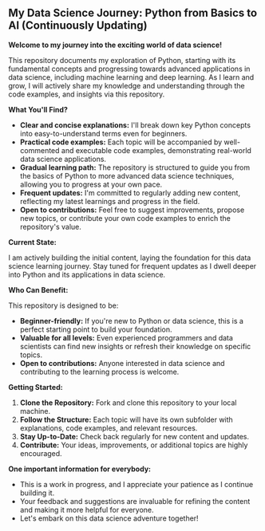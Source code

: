 ## My Data Science Journey: Python from Basics to AI (Continuously Updating)

**Welcome to my journey into the exciting world of data science!**

This repository documents my exploration of Python, starting with its fundamental concepts and progressing towards advanced applications in data science, including machine learning and deep learning. As I learn and grow, I will actively share my knowledge and understanding through the code examples, and insights via this repository.

**What You'll Find?**

* **Clear and concise explanations:** I'll break down key Python concepts into easy-to-understand terms even for beginners.
* **Practical code examples:** Each topic will be accompanied by well-commented and executable code examples, demonstrating real-world data science applications.
* **Gradual learning path:** The repository is structured to guide you from the basics of Python to more advanced data science techniques, allowing you to progress at your own pace.
* **Frequent updates:** I'm committed to regularly adding new content, reflecting my latest learnings and progress in the field.
* **Open to contributions:** Feel free to suggest improvements, propose new topics, or contribute your own code examples to enrich the repository's value.

**Current State:**

I am actively building the initial content, laying the foundation for this data science learning journey. Stay tuned for frequent updates as I dwell deeper into Python and its applications in data science.

**Who Can Benefit:**

This repository is designed to be:

* **Beginner-friendly:** If you're new to Python or data science, this is a perfect starting point to build your foundation.
* **Valuable for all levels:** Even experienced programmers and data scientists can find new insights or refresh their knowledge on specific topics.
* **Open to contributions:** Anyone interested in data science and contributing to the learning process is welcome.

**Getting Started:**

1. **Clone the Repository:** Fork and clone this repository to your local machine.
2. **Follow the Structure:** Each topic will have its own subfolder with explanations, code examples, and relevant resources.
3. **Stay Up-to-Date:** Check back regularly for new content and updates.
4. **Contribute:** Your ideas, improvements, or additional topics are highly encouraged.

**One important information for everybody:**

* This is a work in progress, and I appreciate your patience as I continue building it.
* Your feedback and suggestions are invaluable for refining the content and making it more helpful for everyone.
* Let's embark on this data science adventure together!
